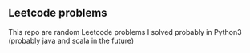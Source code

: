## Leetcode problems

This repo are random Leetcode problems I solved probably in Python3 (probably java and scala in the future)
